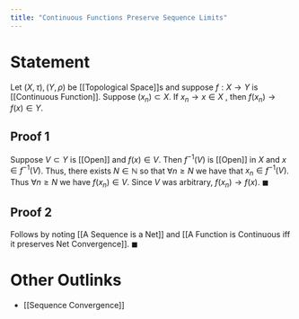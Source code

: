 ```yaml
---
title: "Continuous Functions Preserve Sequence Limits"
---
```


# Statement
Let $(X, \tau), (Y, \rho)$ be [[Topological Space]]s and suppose $f: X \to Y$ is [[Continuous Function]]. Suppose $(x_n) \subset X$. If $x_{n} \to x \in X$ , then $f(x_{n}) \to f(x) \in Y$.

## Proof 1
Suppose $V \subset Y$ is [[Open]] and $f(x) \in V$. Then $f^{-1}(V)$ is [[Open]] in $X$ and $x \in f^{-1}(V)$. Thus, there exists $N \in \mathbb{N}$ so that $\forall n \geq N$ we have that $x_{n} \in f^{-1}(V)$. Thus $\forall n \geq N$ we have  $f(x_{n}) \in V$. Since $V$ was arbitrary, $f(x_{n}) \to f(x)$. $\blacksquare$

## Proof 2
Follows by noting [[A Sequence is a Net]] and [[A Function is Continuous iff it preserves Net Convergence]]. $\blacksquare$

# Other Outlinks
- [[Sequence Convergence]]
